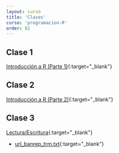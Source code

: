 ```yaml
---
layout: curso
title: 'Clases'
curso: 'programacion-R'
order: 02
---
```


## Clase 1
[Introducción a R (Parte 1)](./slides/01_Intro_1.html){:target="_blank"}

## Clase 2
[Introducción a R (Parte 2)](/programacion-R/slides/01_Intro_2.html){:target="_blank"}

## Clase 3
[Lectura/Escritura](/programacion-R/slides/02_Lectura_Escritura.html){:target="_blank"}

- [url_banrep_trm.txt](/programacion-R/slides/url_banrep_trm.txt){:target="_blank"}


